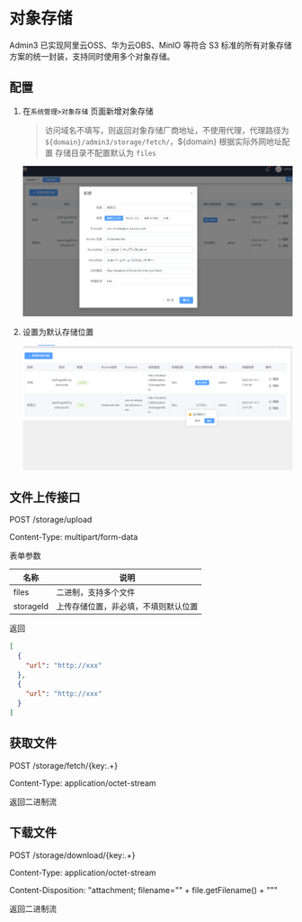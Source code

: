 # 对象存储

Admin3 已实现阿里云OSS、华为云OBS、MinIO 等符合 S3 标准的所有对象存储方案的统一封装，支持同时使用多个对象存储。

## 配置

1. 在`系统管理>对象存储` 页面新增对象存储

   > 访问域名不填写，则返回对象存储厂商地址，不使用代理，代理路径为 `${domain}/admin3/storage/fetch/`，${domain} 根据实际外网地址配置
   > 存储目录不配置默认为 `files`

   ![](image/storage.png)

2. 设置为默认存储位置

   ![img.png](image/mark-as-default.png)

## 文件上传接口

POST /storage/upload

Content-Type: multipart/form-data

表单参数

| 名称        | 说明                 |
|-----------|--------------------|
| files     | 二进制，支持多个文件         |
| storageId | 上传存储位置，非必填，不填则默认位置 |

返回

```json lines
[
  {
    "url": "http://xxx"
  },
  {
    "url": "http://xxx"
  }
]
```

## 获取文件

POST /storage/fetch/{key:.+}

Content-Type: application/octet-stream

返回二进制流

## 下载文件

POST /storage/download/{key:.+}


Content-Type: application/octet-stream

Content-Disposition: "attachment; filename=\"" + file.getFilename() + "\""

返回二进制流
